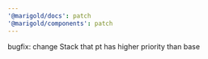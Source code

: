 ```yaml
---
'@marigold/docs': patch
'@marigold/components': patch
---
```


bugfix: change Stack that pt has higher priority than base
